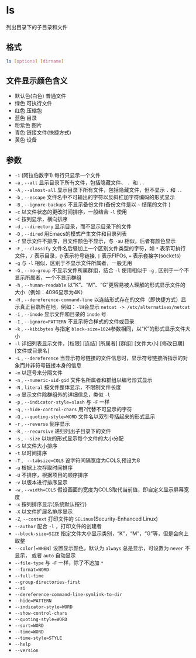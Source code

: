 # ls
列出目录下的子目录和文件

## 格式
```sh
ls [options] [dirname]
```
## 文件显示颜色含义
* 默认色(白色) 普通文件
* 绿色 可执行文件
* 红色 压缩包
* 蓝色 目录
* 粉紫色 图片
* 青色 链接文件(快捷方式)
* 黄色 设备

## 参数
* `-1` (阿拉伯数字1)  每行只显示一个文件
* `-a` , `--all`	  显示目录下所有文件，包括隐藏文件、 `. `和 `..` 
* `-A` , `--almost-all`  显示目录下所有文件，包括隐藏文件，但不显示 `.` 和 `..`
* `-b` , `--escape` 文件名中不可输出的字符以反斜杠加字符编码的形式显示
* `-B` , `--ignore-backups` 不显示备份文件(备份文件是以 `~` 结尾的文件 )
* `-c` 以文件状态的更改时间排序，一般结合 `-l` 使用
* `-C` 按列显示，横向排序
* `-d` , `--directory` 显示目录，而不显示目录下的文件
* `-D` , `--dired` 用Emacs的模式产生文件和目录列表
* `-f` 显示文件不排序，且文件颜色不显示，与 `-aU` 相似，后者有颜色显示
* `-F` , `--classify` 文件名后缀加上一个区别文件类型的字符，如 `*` 表示可执行文件，`/` 表示目录，`@` 表示符号链接, `|` 表示FIFOs, `=` 表示套接字(sockets)
* `-g` 与 `-l` 相似，区别于不显示文件所属者，一般无用
* `-G` , `--no-group` 不显示文件所属群组，结合 `-l` 使用相似于 `-g` , 区别于一个不显示所属者，一个不显示群组
* `-h` , `--human-readable` 以“K”、“M”、“G”更容易被人理解的形式显示文件的大小（例如：4096显示为4K）
* `-H` , `--dereference-command-line` 以连结形式存在的文件（即快捷方式）显示真正目录所在地，例如：`-lH`会显示 `netcat -> /etc/alternatives/netcat`
* `-i` , `--inode` 显示文件和目录的 `inode` 号
* `-I` , `--ignore=PATTERN` 不显示符合样式的文件或目录
* `-k` , `--kibibytes` 与指定 `block-size=1024`参数相同，以“K”的形式显示文件大小
* `-l` 详细列表显示文件，[权限] [连结] [所属者] [群组] [文件大小] [修改日期] [文件或目录名]
* `-L` , `--dereference` 当显示符号链接的文件信息时，显示符号链接所指示的对象而并非符号链接本身的信息
* `-m` 以逗号来分隔文件
* `-n` , `--numeric-uid-gid` 文件名所属者和群组以编号形式显示
* `-N` , `literal` 按文件整体显示，不限制文件长度
* `-o` 显示文件除群组外的详细信息，类似 `-l`
* `-p` , `--indicator-style=slash` 与 `-F` 一样
* `-q` , `--hide-control-chars` 用?代替不可显示的字符
* `-Q` , `--quoting-style=WORD` 文件名以双引号括起来的形式显示
* `-r` , `--reverse` 倒序显示
* `-R` , `--recursive` 递归列出子目录下的文件
* `-s` , `--size` 以块的形式显示每个文件的大小分配
* `-S` 以文件大小排序
* `-t` 以时间排序
* `-T` , ` --tabsize=COLS` 设<tab>字符间隔宽度为COLS,预设为8
* `-u` 根据上次存取时间排序
* `-U` 不排序，根据项目的顺序排序
* `-v` 以版本进行排序显示
* `-w` , `--width=COLS` 假设画面的宽度为COLS取代当前值，即自定义显示屏幕宽度
* `-x` 按列排序显示(系统默认按行)
* `-X` 以文件扩展名排序显示
* `-Z`, `--context` 打印文件的 `SELinux`(Security-Enhanced Linux)
* `--author` 配合 `-l` ，打印文件的创建者
* `--block-size=SIZE` 指定文件大小显示类别，“K”，“M”，“G”等，但是会向上取整
* `--color[=WHEN]` 设置显示颜色，默认为 `always` 总是显示，可设置为 `never` 不显示， 或者 `auto` 自动显示
* `--file-type` 与 `-F` 一样，除了不追加 `*`
* `--format=WORD` 
* `--full-time`
* `--group-directories-first`
* `--si`
* `--dereference-command-line-symlink-to-dir`
* `--hide=PATTERN`
* `--indicator-style=WORD`
* `--show-control-chars`
* `--quoting-style=WORD`
* `--sort=WORD`
* `--time=WORD`
* `--time-style=STYLE`
* `--help`
* `--version`

